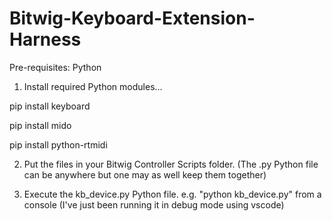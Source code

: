 # Bitwig-Keyboard-Extension-Harness

Pre-requisites: Python

1. Install required Python modules...

pip install keyboard

pip install mido

pip install python-rtmidi

2. Put the files in your Bitwig Controller Scripts folder. (The .py Python file can be anywhere but one may as well keep them together)

3. Execute the kb_device.py Python file. e.g. "python kb_device.py" from a console (I've just been running it in debug mode using vscode)

